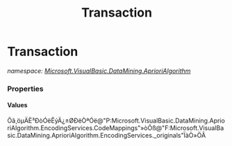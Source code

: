 ﻿---
title: Transaction
---

# Transaction
_namespace: [Microsoft.VisualBasic.DataMining.AprioriAlgorithm](N-Microsoft.VisualBasic.DataMining.AprioriAlgorithm.html)_






### Properties

#### Values
Õâ¸öµÄË³ÐòÓëÊýÄ¿±ØÐëÒªÓë@"P:Microsoft.VisualBasic.DataMining.AprioriAlgorithm.EncodingServices.CodeMappings"»òÕß@"F:Microsoft.VisualBasic.DataMining.AprioriAlgorithm.EncodingServices._originals"ÏàÒ»ÖÂ
